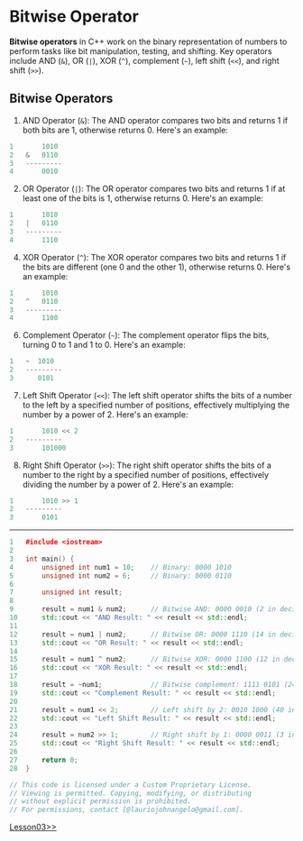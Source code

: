 # Bitwise Operator
**Bitwise operators** in C++ work on the binary representation of numbers to perform tasks like bit manipulation, testing, and shifting. Key operators include AND (`&`), OR (`|`), XOR (`^`), complement (`~`), left shift (`<<`), and right shift (`>>`).

## Bitwise Operators
1. AND Operator (`&`): The AND operator compares two bits and returns 1 if both bits are 1, otherwise returns 0. Here's an example:
```cpp
1	    1010
2	&   0110
3	---------
4	    0010
```
2. OR Operator (`|`): The OR operator compares two bits and returns 1 if at least one of the bits is 1, otherwise returns 0. Here's an example:
```cpp
1	    1010
2	|   0110
3	---------
4	    1110
```
4. XOR Operator (`^`): The XOR operator compares two bits and returns 1 if the bits are different (one 0 and the other 1), otherwise returns 0. Here's an example:
```cpp
1	    1010
2	^   0110
3	---------
4	    1100
```
6. Complement Operator (`~`): The complement operator flips the bits, turning 0 to 1 and 1 to 0. Here's an example:
```cpp
1	~  1010
2	---------
3	   0101
```
7. Left Shift Operator (`<<`): The left shift operator shifts the bits of a number to the left by a specified number of positions, effectively multiplying the number by a power of 2. Here's an example:
```cpp
1	    1010 << 2
2	---------
3	    101000
```
8. Right Shift Operator (`>>`): The right shift operator shifts the bits of a number to the right by a specified number of positions, effectively dividing the number by a power of 2. Here's an example:
```cpp
1	    1010 >> 1
2	---------
3	    0101
```
---

```cpp
1	#include <iostream>
2	
3	int main() {
4	    unsigned int num1 = 10;    // Binary: 0000 1010
5	    unsigned int num2 = 6;     // Binary: 0000 0110
6	
7	    unsigned int result;
8	
9	    result = num1 & num2;      // Bitwise AND: 0000 0010 (2 in decimal)
10	    std::cout << "AND Result: " << result << std::endl;
11	
12	    result = num1 | num2;      // Bitwise OR: 0000 1110 (14 in decimal)
13	    std::cout << "OR Result: " << result << std::endl;
14	
15	    result = num1 ^ num2;      // Bitwise XOR: 0000 1100 (12 in decimal)
16	    std::cout << "XOR Result: " << result << std::endl;
17	
18	    result = ~num1;            // Bitwise complement: 1111 0101 (245 in decimal)
19	    std::cout << "Complement Result: " << result << std::endl;
20	
21	    result = num1 << 2;        // Left shift by 2: 0010 1000 (40 in decimal)
22	    std::cout << "Left Shift Result: " << result << std::endl;
23	
24	    result = num2 >> 1;        // Right shift by 1: 0000 0011 (3 in decimal)
25	    std::cout << "Right Shift Result: " << result << std::endl;
26	
27	    return 0;
28	}
```

```cpp
// This code is licensed under a Custom Proprietary License.
// Viewing is permitted. Copying, modifying, or distributing
// without explicit permission is prohibited.
// For permissions, contact [@lauriojohnangelo@gmail.com].
```

[Lesson03>>](/Lesson03/Topic01.md)



